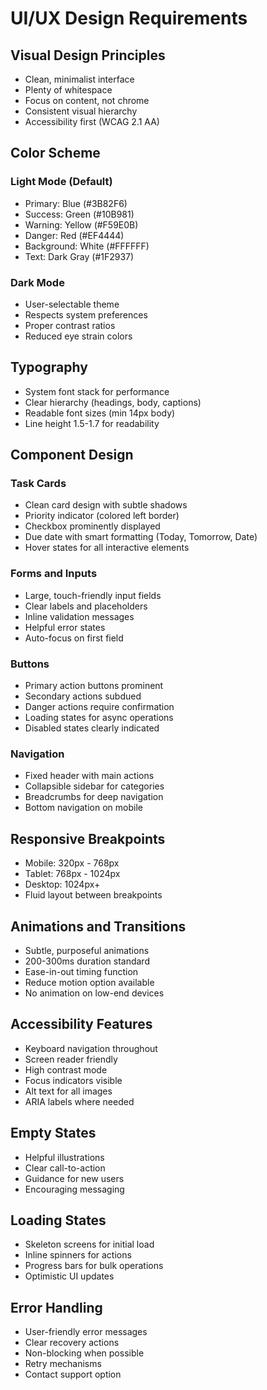 # UI/UX Design Requirements

## Visual Design Principles
- Clean, minimalist interface
- Plenty of whitespace
- Focus on content, not chrome
- Consistent visual hierarchy
- Accessibility first (WCAG 2.1 AA)

## Color Scheme
### Light Mode (Default)
- Primary: Blue (#3B82F6)
- Success: Green (#10B981)
- Warning: Yellow (#F59E0B)
- Danger: Red (#EF4444)
- Background: White (#FFFFFF)
- Text: Dark Gray (#1F2937)

### Dark Mode
- User-selectable theme
- Respects system preferences
- Proper contrast ratios
- Reduced eye strain colors

## Typography
- System font stack for performance
- Clear hierarchy (headings, body, captions)
- Readable font sizes (min 14px body)
- Line height 1.5-1.7 for readability

## Component Design

### Task Cards
- Clean card design with subtle shadows
- Priority indicator (colored left border)
- Checkbox prominently displayed
- Due date with smart formatting (Today, Tomorrow, Date)
- Hover states for all interactive elements

### Forms and Inputs
- Large, touch-friendly input fields
- Clear labels and placeholders
- Inline validation messages
- Helpful error states
- Auto-focus on first field

### Buttons
- Primary action buttons prominent
- Secondary actions subdued
- Danger actions require confirmation
- Loading states for async operations
- Disabled states clearly indicated

### Navigation
- Fixed header with main actions
- Collapsible sidebar for categories
- Breadcrumbs for deep navigation
- Bottom navigation on mobile

## Responsive Breakpoints
- Mobile: 320px - 768px
- Tablet: 768px - 1024px
- Desktop: 1024px+
- Fluid layout between breakpoints

## Animations and Transitions
- Subtle, purposeful animations
- 200-300ms duration standard
- Ease-in-out timing function
- Reduce motion option available
- No animation on low-end devices

## Accessibility Features
- Keyboard navigation throughout
- Screen reader friendly
- High contrast mode
- Focus indicators visible
- Alt text for all images
- ARIA labels where needed

## Empty States
- Helpful illustrations
- Clear call-to-action
- Guidance for new users
- Encouraging messaging

## Loading States
- Skeleton screens for initial load
- Inline spinners for actions
- Progress bars for bulk operations
- Optimistic UI updates

## Error Handling
- User-friendly error messages
- Clear recovery actions
- Non-blocking when possible
- Retry mechanisms
- Contact support option